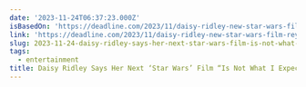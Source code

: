 ```yaml
---
date: '2023-11-24T06:37:23.000Z'
isBasedOn: 'https://deadline.com/2023/11/daisy-ridley-new-star-wars-film-rey-1235635830/'
link: 'https://deadline.com/2023/11/daisy-ridley-new-star-wars-film-rey-1235635830/'
slug: 2023-11-24-daisy-ridley-says-her-next-star-wars-film-is-not-what-i-expected
tags:
  - entertainment
title: Daisy Ridley Says Her Next ‘Star Wars’ Film “Is Not What I Expected”
---
```


